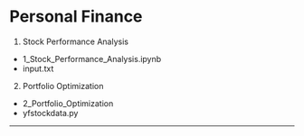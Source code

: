 # Personal Finance

1. Stock Performance Analysis
- 1_Stock_Performance_Analysis.ipynb
- input.txt
2. Portfolio Optimization
- 2_Portfolio_Optimization
- yfstockdata.py

***